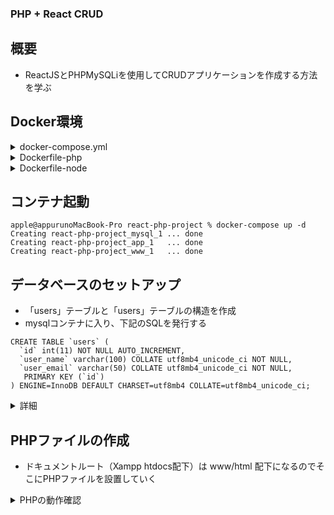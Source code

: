 ### PHP + React CRUD

## 概要

- ReactJSとPHPMySQLiを使用してCRUDアプリケーションを作成する方法を学ぶ

## Docker環境

<details>
<summary>docker-compose.yml</summary>

```yaml:
version: '3.4'
x-logging:
  &default-logging
  driver: "json-file"
  options:
    max-size: "100k"
    max-file: "3"
volumes:
  mysql_data: { driver: local }
services:

  mysql:
    image: mysql:5.7
    environment:
      MYSQL_ROOT_PASSWORD: root
      MYSQL_DATABASE: db
      MYSQL_USER: user
      MYSQL_PASSWORD: password
      TZ: 'Asia/Tokyo'
    volumes:
    - mysql_data:/var/lib/mysql

  www:
    build:
      context: .
      dockerfile: Dockerfile-php
    logging: *default-logging
    volumes:
    - ./www:/var/www
    - ./www/php.ini:/usr/local/etc/php/php.ini
    environment:
    - DB_CONNECTION=mysql
    - DB_HOST=mysql
    - DB_DATABASE=db
    - DB_USERNAME=user
    - DB_PASSWORD=password
    ports: 
    - "80:80"

  app:
    build:
      context: .
      dockerfile: Dockerfile-node
    logging: *default-logging
    volumes:
    - ./app/:/app/
    command: sh
    tty: true
    ports: 
    - "8001:8001"
```
</details>

<details>
<summary>Dockerfile-php</summary>

```Dockerfile:
FROM php:7.3-apache

RUN apt update && apt-get install -y git libzip-dev
RUN docker-php-ext-install pdo_mysql zip

RUN a2enmod rewrite

WORKDIR /var/www

RUN docker-php-ext-install opcache
RUN pecl install apcu
RUN docker-php-ext-enable apcu
```
</details>

<details>
<summary>Dockerfile-node</summary>

```Dockerfile:
FROM node:10-alpine
  
ENV APP_PORT 8001
ENV APP_ROOT /app
EXPOSE $APP_PORT
WORKDIR $APP_ROOT

CMD [ "sh" ]

RUN apk update && \
    apk add git openssh curl jq && \
    curl -o- -L https://yarnpkg.com/install.sh | sh

RUN apk add python make g++
```
</details>

## コンテナ起動

```sh:
apple@appurunoMacBook-Pro react-php-project % docker-compose up -d
Creating react-php-project_mysql_1 ... done
Creating react-php-project_app_1   ... done
Creating react-php-project_www_1   ... done
```

## データベースのセットアップ

- 「users」テーブルと「users」テーブルの構造を作成
- mysqlコンテナに入り、下記のSQLを発行する

```sql:
CREATE TABLE `users` (
  `id` int(11) NOT NULL AUTO_INCREMENT,
  `user_name` varchar(100) COLLATE utf8mb4_unicode_ci NOT NULL,
  `user_email` varchar(50) COLLATE utf8mb4_unicode_ci NOT NULL,
   PRIMARY KEY (`id`)
) ENGINE=InnoDB DEFAULT CHARSET=utf8mb4 COLLATE=utf8mb4_unicode_ci;
```

<details>
<summary>詳細</summary>

```sh:
apple@appurunoMacBook-Pro react-php-project % docker-compose exec mysql bash
root@90ff1349b046:/# mysql -uuser -ppass
mysql> use db;
mysql> CREATE TABLE `users` (
    ->   `id` int(11) NOT NULL AUTO_INCREMENT,
    ->   `user_name` varchar(100) COLLATE utf8mb4_unicode_ci NOT NULL,
    ->   `user_email` varchar(50) COLLATE utf8mb4_unicode_ci NOT NULL,
    ->    PRIMARY KEY (`id`)
    -> ) ENGINE=InnoDB DEFAULT CHARSET=utf8mb4 COLLATE=utf8mb4_unicode_ci;
mysql> show tables;
+--------------+
| Tables_in_db |
+--------------+
| users        |
+--------------+
1 row in set (0.00 sec)
mysql> desc users;
+------------+--------------+------+-----+---------+----------------+
| Field      | Type         | Null | Key | Default | Extra          |
+------------+--------------+------+-----+---------+----------------+
| id         | int(11)      | NO   | PRI | NULL    | auto_increment |
| user_name  | varchar(100) | NO   |     | NULL    |                |
| user_email | varchar(50)  | NO   |     | NULL    |                |
+------------+--------------+------+-----+---------+----------------+
3 rows in set (0.01 sec)
```
- データベースエンジンは「InnoDB」
  - InnoDB: トランザクションに対応したデータベースエンジン (PostgreSQLに似たACID互換のトランザクションに対応)
  - ※ MySQL5.5からトランザクション処理ができる『InnoDB』がデフォルトストレージとなっている
  - 他のエンジンとして「MyISAM」というものがある
</details>

## PHPファイルの作成

- ドキュメントルート（Xampp htdocs配下）は www/html 配下になるのでそこにPHPファイルを設置していく

<details>
<summary>PHPの動作確認</summary>

- 試しに`www/html/`にディレクトリを切って、下記のような`test.php`を配置する
```php:

```
</details>